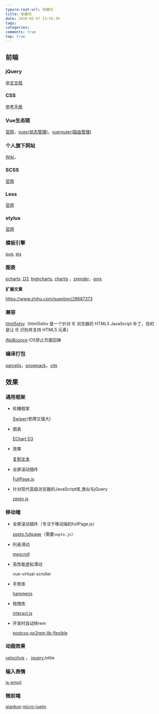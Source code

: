 ```yaml
---
typora-root-url: 收藏坞
title: 收藏坞
date: 2020-05-07 13:56:30
tags:
categories:
comments: true
top: true
---
```


## 前端

### jQuery

[中文文档](http://jquery.cuishifeng.cn/)

### CSS

[参考手册](http://css.cuishifeng.cn/index.html)

<!--more-->

### Vue生态链

[官网](https://cn.vuejs.org/)，[vuex(状态管理)](https://vuex.vuejs.org/zh/)，[vuerouter(路由管理)](https://router.vuejs.org/zh/)

### 个人旗下网站

[Wiki](http://wiki.poorman.top/)，

### SCSS

[官网](https://www.sass.hk/docs/)

### Less

[官网](http://lesscss.cn/)

### stylus

[官网](https://stylus.bootcss.com/)

### 模板引擎

[pug](https://www.pugjs.cn/api/getting-started.html), [ejs](https://ejs.bootcss.com/)

### 图表

[echarts](https://echarts.apache.org/zh/index.html) ,[D3](https://d3js.org/), [highcharts](https://www.highcharts.com.cn/), [chartjs](http://chartjs.cn/) ，[zrender](https://ecomfe.github.io/zrender-doc/public/)，[gojs](https://gojs.net/latest/index.html)

**扩展文章**

https://www.zhihu.com/question/28687373

### 兼容

[html5shiv](https://github.com/aFarkas/html5shiv)（html5shiv 是一个针对 IE 浏览器的 HTML5 JavaScript 补丁，目的是让 IE 识别并支持 HTML5 元素）

[iNoBounce](https://github.com/lazd/iNoBounce) iOS禁止页面回弹

### 编译打包

[parceljs](https://www.parceljs.cn/code_splitting.html)，[snowpack](https://github.com/pikapkg/snowpack)，[vite](https://github.com/vitejs/vite)



## 效果

### 通用框架

* 轮播框架

  [Swiper](https://www.swiper.com.cn/)(老牌又强大)

* 图表

  [EChart](https://www.echartsjs.com/zh/index.html),[D3](https://d3js.org/)

* 效果

  [复制文本](http://www.clipboardjs.cn/)

* 全屏滚动插件

  [FullPage.js](https://www.dowebok.com/demo/2014/77/)

* 针对现代高级浏览器的JavaScript库,类似与jQuery

  [zepto.js](https://www.html.cn/doc/zeptojs_api/#)

### 移动端

* 全屏滚动插件（专注于移动端的fullPage.js）

  [zepto.fullpage](https://github.com/yanhaijing/zepto.fullpage/blob/master/doc/api.md)（需要`zepto.js`）

* 列表滑动

  [mescroll](http://www.mescroll.com/reward.html?v=20200315)

* 高性能虚拟滑动

  vue-virtual-scroller
  
* 手势库

  [hammerjs](http://hammerjs.github.io/recognizer-pan/)

* 拖拽库

  [interact.js](https://github.com/taye/interact.js)

* 开发时自动转rem

  [postcss-px2rem,lib-flexible](https://www.cnblogs.com/beyonds/p/12988329.html)

### 动画效果

[velocityjs](http://velocityjs.org/) ， [jquery](https://jquery.com/),lottie

### 输入表情

[js-emoji](https://github.com/iamcal/js-emoji)

### 微前端

[qiankun](https://qiankun.umijs.org/zh/guide/getting-started)  [micro-juejin](https://github.com/ChanningHan/micro-juejin)